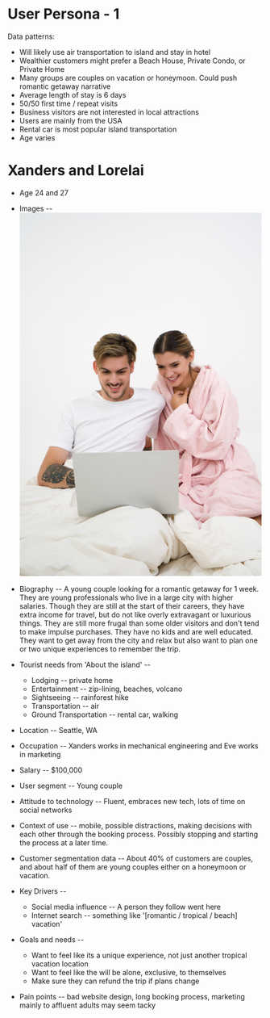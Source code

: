 # User Persona - 1

Data patterns: 
- Will likely use air transportation to island and stay in hotel
- Wealthier customers might prefer a Beach House, Private Condo, or Private Home
- Many groups are couples on vacation or honeymoon. Could push romantic getaway narrative
- Average length of stay is 6 days
- 50/50 first time / repeat visits
- Business visitors are not interested in local attractions
- Users are mainly from the USA
- Rental car is most popular island transportation
- Age varies

# Xanders and Lorelai

- Age 24 and 27

- Images -- ![](persona-img.jpg)

- Biography -- 
  A young couple looking for a romantic getaway for 1 week. They are young professionals who live in a large city with higher salaries. Though they are still at the start of their careers, they have extra income for travel, but do not like overly extravagant or luxurious things. They are still more frugal than some older visitors and don't tend to make impulse purchases. They have no kids and are well educated. They want to get away from the city and relax but also want to plan one or two unique experiences to remember the trip.
  
- Tourist needs from 'About the island' --
  - Lodging -- private home
  - Entertainment -- zip-lining, beaches, volcano
  - Sightseeing -- rainforest hike
  - Transportation -- air
  - Ground Transportation -- rental car, walking
  
- Location -- Seattle, WA

- Occupation --
  Xanders works in mechanical engineering and Eve works in marketing
  
- Salary -- $100,000

- User segment -- Young couple

- Attitude to technology -- 
  Fluent, embraces new tech, lots of time on social networks

- Context of use -- 
  mobile, possible distractions, making decisions with each other through the booking process. Possibly stopping and starting the process at a later time.

- Customer segmentation data --
  About 40% of customers are couples, and about half of them are young couples either on a honeymoon or vacation.
  
- Key Drivers --
  - Social media influence -- A person they follow went here
  - Internet search -- something like '[romantic / tropical / beach] vacation'
  
- Goals and needs -- 
  - Want to feel like its a unique experience, not just another tropical vacation location
  - Want to feel like the will be alone, exclusive, to themselves
  - Make sure they can refund the trip if plans change

- Pain points -- 
  bad website design, long booking process, marketing mainly to affluent adults may seem tacky
  
  




  
  

